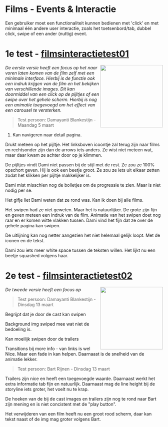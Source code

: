 # Films - Events & Interactie
Een gebruiker moet een functionaliteit kunnen bedienen met 'click' en met minimaal één andere user interactie, zoals het toetsenbord/tab, dubbel click, swipe of een ander (nuttig) event. 

# 1e test - [filmsinteractietest01](https://joopakerboom.github.io/frontendvoordesigners/opdracht2/filmsinteractietest01)

<img align="right" src="https://oege.ie.hva.nl/~akerboj001/githubimages/opdracht2_test01.png" width="200"> 

<em>De eerste versie heeft een focus op het naar voren laten komen van de film zelf met een minimale interface. Hierbij is de functie ook een indruk krijgen van de film en het bekijken van verschillende images. Dit kan doormiddel van een click op de pijltjes of een swipe over het gehele scherm. Hierbij is nog een animatie toegevoegd om het effect van een carousel te versterken. </em>

> Test persoon: Damayanti Blankestijn - Maandag 5 maart

1. Kan navigeren naar detail pagina. 

Drukt meteen op het pijltje. Het linksboven icoontje zal terug zijn naar films en rechtsonder zijn dan de arrows iets anders. Ze wist niet meteen wat, maar daar kwam ze achter door op je klimmen.

De pijltjes vindt Dami niet passen bij de stijl met de rest. Ze zou ze 100% opschort geven. Hij is ook een beetje groot. Ze zou ze iets uit elkaar zetten zodat het klikken per pijltje makkelijker is. 

Dami mist misschien nog de bolletjes om de progressie te zien. Maar is niet nodig per se. 

Het gifje liet Dami weten dat ze rond was. Kan ik doen bij alle films.

Het swipen had ze niet geweten. Maar het is natuurlijker. De grote zijn fijn en geven meteen een indruk van de film. Animatie van het swipen doet nog raar en er komen witte vlakken tussen. Dami vind het fijn dat ze over de gehele pagina kan swipen. 

De uitlijning kan nog netter aangezien het niet helemaal gelijk loopt. Met de iconen en de tekst.

Dami zou iets meer white space tussen de teksten willen. Het lijkt nu een beetje squashed volgens haar.

# 2e test - [filmsinteractietest02](https://joopakerboom.github.io/frontendvoordesigners/opdracht2/filmsinteractietest02)

<img align="right" src="https://oege.ie.hva.nl/~akerboj001/githubimages/opdracht2_test01.png" width="200"> 

<em>De tweede versie heeft een focus op</em>

> Test persoon: Damayanti Blankestijn - Dinsdag 13 maart

Begrijpt dat je door de cast kan swipen

Background img swiped mee wat niet de bedoeling is.

Kan moeilijk swipen door de trailers

Transitions bij more info - van links is wel Nice. Maar een fade in kan helpen. Daarnaast is de snelheid van de animatie lekker.

> Test persoon: Bart Rijnen - Dinsdag 13 maart

Trailers zijn nice en heeft een toegevoegde waarde. Daarnaast werkt het extra informatie tab fijn en natuurlijk.
Daarnaast mag de line height bij de storyline iets groter, het voelt nu te krap.

De hoeken van de bij de cast images en trailers zijn nog te rond naar Bart zijn mening en is niet concistent met de "play button". 

Het verwijderen van een film heeft nu een groot rood scherm, daar kan tekst naast of de img mag groter volgens Bart.


